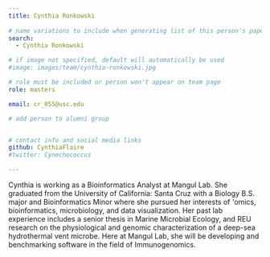 ```yaml
---
title: Cynthia Ronkowski
 
# name variations to include when generating list of this person's papers
search:
  - Cynthia Ronkowski

# if image not specified, default will automatically be used
#image: images/team/cynthia-ronkowski.jpg

# role must be included or person won't appear on team page
role: masters

email: cr_055@usc.edu

# add person to alumni group


# contact info and social media links
github: CynthiaFlaire
#twitter: Cynechococcus

---
```


Cynthia is working as a Bioinformatics Analyst at Mangul Lab. She graduated from the University of California: Santa Cruz with a Biology B.S. major and Bioinformatics Minor where she pursued her interests of 'omics, bioinformatics, microbiology, and data visualization. Her past lab experience includes a senior thesis in Marine Microbial Ecology, and REU research on the physiological and genomic characterization of a deep-sea hydrothermal vent microbe. Here at Mangul Lab, she will be developing and benchmarking software in the field of Immunogenomics.


